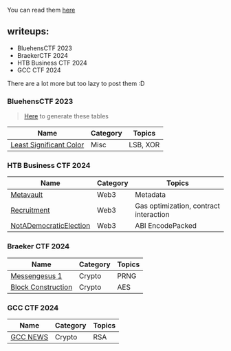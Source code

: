 You can read them [here](https://wepfen.github.io/writeups/)

## writeups:

- BluehensCTF 2023
- BraekerCTF 2024
- HTB Business CTF 2024
- GCC CTF 2024

There are a lot more but too lazy to post them :D

### BluehensCTF 2023

> [Here](https://www.tablesgenerator.com/markdown_tables#) to generate these tables

| Name                                                                        | Category  | Topics   |
|-----------------------------------------------------------------------------|-----------|----------|
| [Least Significant Color](<Bluehens_CTF/2023/misc/least_significant_color>) | Misc      | LSB, XOR |


### HTB Business CTF 2024


| Name                                                                       | Category  | Topics                                 |
|----------------------------------------------------------------------------|-----------|----------------------------------------|
| [Metavault](HTB/2024/business/web3/metavault.md)                           | Web3      | Metadata                               |
| [Recruitment](HTB/2024/business/web3/recruitment.md)                       | Web3      | Gas optimization, contract interaction |
| [NotADemocraticElection](HTB/2024/business/web3/NotADemocraticElection.md) | Web3      | ABI EncodePacked                       |


### Braeker CTF 2024

| Name                                                            | Category  | Topics        |
|-----------------------------------------------------------------|-----------|---------------|
| [Messengesus 1](braekerCTF/2024/crypto)                         | Crypto    | PRNG          |
| [Block Construction](braekerCTF/2024/crypto/block_construction) | Crypto    | AES           |



### GCC CTF 2024

| Name                                                                       | Category  | Topics                                 |
|----------------------------------------------------------------------------|-----------|----------------------------------------|
| [GCC NEWS](GCC-CTF/2024/gccnews.md)                                        | Crypto    | RSA                                    |


